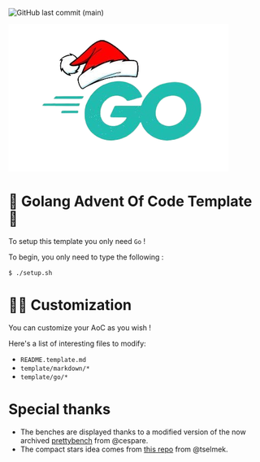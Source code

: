 ![GitHub last commit (main)](https://img.shields.io/github/last-commit/yyewolf/goaoc-2023/main)

![Golang logo](./template/readme/logo.png)

# 🎄 Golang Advent Of Code Template 🎅

To setup this template you only need `Go` !

To begin, you only need to type the following :

```
$ ./setup.sh
```

# 🎄🎄 Customization

You can customize your AoC as you wish !

Here's a list of interesting files to modify: 

- `README.template.md`
- `template/markdown/*`
- `template/go/*`

# Special thanks

- The benches are displayed thanks to a modified version of the now archived [prettybench](https://github.com/cespare/prettybench) from @cespare.
- The compact stars idea comes from [this repo](https://github.com/tselmek/advent-of-code) from @tselmek.